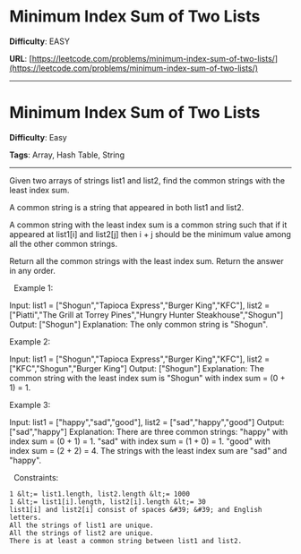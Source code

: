 # Minimum Index Sum of Two Lists

**Difficulty**: EASY

**URL**: [https://leetcode.com/problems/minimum-index-sum-of-two-lists/](https://leetcode.com/problems/minimum-index-sum-of-two-lists/)

---

# Minimum Index Sum of Two Lists

**Difficulty**: Easy

**Tags**: Array, Hash Table, String

---

Given two arrays of strings list1 and list2, find the common strings with the least index sum.

A common string is a string that appeared in both list1 and list2.

A common string with the least index sum is a common string such that if it appeared at list1[i] and list2[j] then i + j should be the minimum value among all the other common strings.

Return all the common strings with the least index sum. Return the answer in any order.

&nbsp;
Example 1:


Input: list1 = [&quot;Shogun&quot;,&quot;Tapioca Express&quot;,&quot;Burger King&quot;,&quot;KFC&quot;], list2 = [&quot;Piatti&quot;,&quot;The Grill at Torrey Pines&quot;,&quot;Hungry Hunter Steakhouse&quot;,&quot;Shogun&quot;]
Output: [&quot;Shogun&quot;]
Explanation: The only common string is &quot;Shogun&quot;.


Example 2:


Input: list1 = [&quot;Shogun&quot;,&quot;Tapioca Express&quot;,&quot;Burger King&quot;,&quot;KFC&quot;], list2 = [&quot;KFC&quot;,&quot;Shogun&quot;,&quot;Burger King&quot;]
Output: [&quot;Shogun&quot;]
Explanation: The common string with the least index sum is &quot;Shogun&quot; with index sum = (0 + 1) = 1.


Example 3:


Input: list1 = [&quot;happy&quot;,&quot;sad&quot;,&quot;good&quot;], list2 = [&quot;sad&quot;,&quot;happy&quot;,&quot;good&quot;]
Output: [&quot;sad&quot;,&quot;happy&quot;]
Explanation: There are three common strings:
&quot;happy&quot; with index sum = (0 + 1) = 1.
&quot;sad&quot; with index sum = (1 + 0) = 1.
&quot;good&quot; with index sum = (2 + 2) = 4.
The strings with the least index sum are &quot;sad&quot; and &quot;happy&quot;.


&nbsp;
Constraints:


	1 &lt;= list1.length, list2.length &lt;= 1000
	1 &lt;= list1[i].length, list2[i].length &lt;= 30
	list1[i] and list2[i] consist of spaces &#39; &#39; and English letters.
	All the strings of list1 are unique.
	All the strings of list2 are unique.
	There is at least a common string between list1 and list2.



